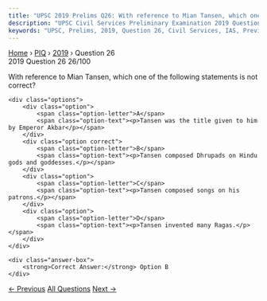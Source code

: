 ```yaml
---
title: "UPSC 2019 Prelims Q26: With reference to Mian Tansen, which one of the following st..."
description: "UPSC Civil Services Preliminary Examination 2019 Question 26 with options and answer"
keywords: "UPSC, Prelims, 2019, Question 26, Civil Services, IAS, Previous Year Questions"
---
```


<nav class="breadcrumb">
    <a href="../../">Home</a>
    <span>›</span>
    <a href="../">PIQ</a>
    <span>›</span>
    <a href="./">2019</a>
    <span>›</span>
    <span>Question 26</span>
</nav>

<div class="question-header">
    <div class="question-meta">
        <span class="year-badge">2019</span>
        <span class="question-number">Question 26</span>
        <span class="progress">26/100</span>
    </div>
    <div class="progress-bar">
        <div class="progress-fill" style="width: 26.0%"></div>
    </div>
</div>

<div class="question-content">
    <div class="question-text">
        <p>With reference to Mian Tansen, which one of the following statements is not<br />
correct?</p>
    </div>
    
    <div class="options">
        <div class="option">
            <span class="option-letter">A</span>
            <span class="option-text"><p>Tansen was the title given to him by Emperor Akbar</p></span>
        </div>
        <div class="option correct">
            <span class="option-letter">B</span>
            <span class="option-text"><p>Tansen composed Dhrupads on Hindu gods and goddesses.</p></span>
        </div>
        <div class="option">
            <span class="option-letter">C</span>
            <span class="option-text"><p>Tansen composed songs on his patrons.</p></span>
        </div>
        <div class="option">
            <span class="option-letter">D</span>
            <span class="option-text"><p>Tansen invented many Ragas.</p></span>
        </div>
    </div>

    <div class="answer-box">
        <strong>Correct Answer:</strong> Option B
    </div>
</div>

<div class="question-nav">
    <a href="../q025-with-reference-to-indian-national-movement-conside/" class="nav-btn prev">← Previous</a>
    <a href="../" class="nav-btn center">All Questions</a>
    <a href="../q027-who-among-the-following-mughal-emperors-shifted-em/" class="nav-btn next">Next →</a>
</div>
